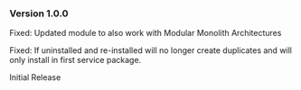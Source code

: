 ### Version 1.0.0

Fixed: Updated module to also work with Modular Monolith Architectures

Fixed: If uninstalled and re-installed will no longer create duplicates and will only install in first service package.

Initial Release
